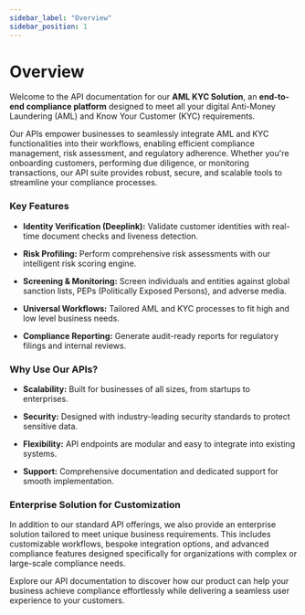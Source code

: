 ```yaml
---
sidebar_label: "Overview"
sidebar_position: 1
---
```


# Overview

Welcome to the API documentation for our **AML KYC Solution**, an **end-to-end compliance platform** designed to meet all your digital Anti-Money Laundering (AML) and Know Your Customer (KYC) requirements.

Our APIs empower businesses to seamlessly integrate AML and KYC functionalities into their workflows, enabling efficient compliance management, risk assessment, and regulatory adherence. Whether you're onboarding customers, performing due diligence, or monitoring transactions, our API suite provides robust, secure, and scalable tools to streamline your compliance processes.

### Key Features

- **Identity Verification (Deeplink):** Validate customer identities with real-time document checks and liveness detection.

- **Risk Profiling:** Perform comprehensive risk assessments with our intelligent risk scoring engine.

- **Screening & Monitoring:** Screen individuals and entities against global sanction lists, PEPs (Politically Exposed Persons), and adverse media.

- **Universal Workflows:** Tailored AML and KYC processes to fit high and low level business needs.

- **Compliance Reporting:** Generate audit-ready reports for regulatory filings and internal reviews.

### Why Use Our APIs?

- **Scalability:** Built for businesses of all sizes, from startups to enterprises.

- **Security:** Designed with industry-leading security standards to protect sensitive data.

- **Flexibility:** API endpoints are modular and easy to integrate into existing systems.

- **Support:** Comprehensive documentation and dedicated support for smooth implementation.

### Enterprise Solution for Customization

In addition to our standard API offerings, we also provide an enterprise solution tailored to meet unique business requirements. This includes customizable workflows, bespoke integration options, and advanced compliance features designed specifically for organizations with complex or large-scale compliance needs.

Explore our API documentation to discover how our product can help your business achieve compliance effortlessly while delivering a seamless user experience to your customers.
